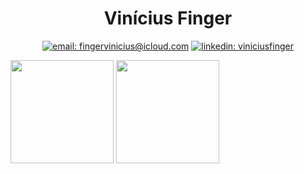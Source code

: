 <div align="center">

# Vinícius Finger

[![email: fingervinicius@icloud.com](https://img.shields.io/static/v1?label=Email&message=%20&color=8B89CC&labelColor=8B89CC&logoColor=FFF&style=for-the-badge&logo=protonmail)](mailto:fingervinicius@icloud.com)
[![linkedin: viniciusfinger](https://img.shields.io/static/v1?label=Linkedin&message=%20&color=0077B5&labelColor=0077B5&logoColor=FFF&style=for-the-badge&logo=linkedin)](https://linkedin.com/in/viniciusfinger/)

</div>
<div>
  <img height="165em" src="https://github-readme-stats.vercel.app/api?username=viniciusfinger&show_icons=true&theme=midnight-purple&include_all_commits=true&count_private=true"/>
  <img height="165em" src="https://github-readme-stats.vercel.app/api/top-langs/?username=viniciusfinger&layout=compact&langs_count=16&theme=midnight-purple&exclude_repo=IALog"/>
</div>
